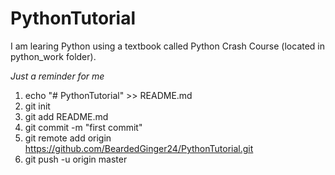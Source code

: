 # PythonTutorial


I am learing Python using a textbook called Python Crash Course (located in python_work folder).


*Just a reminder for me*
1. echo "# PythonTutorial" >> README.md
2. git init
3. git add README.md
4. git commit -m "first commit"
5. git remote add origin https://github.com/BeardedGinger24/PythonTutorial.git
6. git push -u origin master